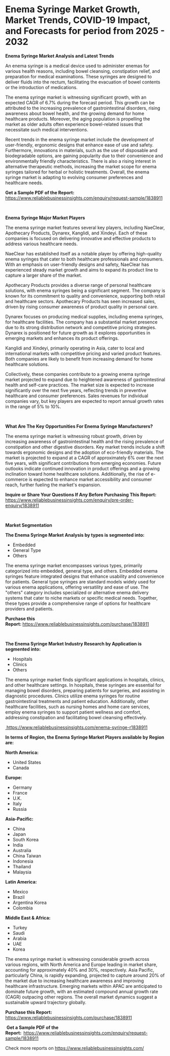 <p><h1>Enema Syringe Market Growth, Market Trends, COVID-19 Impact, and Forecasts for period from 2025 - 2032</h1></p><p><strong>Enema Syringe Market Analysis and Latest Trends</strong></p>
<p><p>An enema syringe is a medical device used to administer enemas for various health reasons, including bowel cleansing, constipation relief, and preparation for medical examinations. These syringes are designed to deliver fluids into the rectum, facilitating the evacuation of bowel contents or the introduction of medications.</p><p>The enema syringe market is witnessing significant growth, with an expected CAGR of 6.7% during the forecast period. This growth can be attributed to the increasing prevalence of gastrointestinal disorders, rising awareness about bowel health, and the growing demand for home healthcare products. Moreover, the aging population is propelling the market as older adults often experience bowel-related issues that necessitate such medical interventions.</p><p>Recent trends in the enema syringe market include the development of user-friendly, ergonomic designs that enhance ease of use and safety. Furthermore, innovations in materials, such as the use of disposable and biodegradable options, are gaining popularity due to their convenience and environmentally friendly characteristics. There is also a rising interest in alternative therapeutic methods, increasing the market scope for enema syringes tailored for herbal or holistic treatments. Overall, the enema syringe market is adapting to evolving consumer preferences and healthcare needs.</p></p>
<p><strong>Get a Sample PDF of the Report:&nbsp;</strong> <a href="https://www.reliablebusinessinsights.com/enquiry/request-sample/1838911?utm_campaign=3012&utm_medium=2&utm_source=Github&utm_content=ia&utm_term=03032025&utm_id=enema-syringe">https://www.reliablebusinessinsights.com/enquiry/request-sample/1838911</a></p>
<p>&nbsp;</p>
<p><strong>Enema Syringe Major Market Players</strong></p>
<p><p>The enema syringe market features several key players, including NaeClear, Apothecary Products, Dynarex, Kanglidi, and Xindeyi. Each of these companies is focused on delivering innovative and effective products to address various healthcare needs.</p><p>NaeClear has established itself as a notable player by offering high-quality enema syringes that cater to both healthcare professionals and consumers. With an emphasis on user-friendly designs and safety, NaeClear has experienced steady market growth and aims to expand its product line to capture a larger share of the market.</p><p>Apothecary Products provides a diverse range of personal healthcare solutions, with enema syringes being a significant segment. The company is known for its commitment to quality and convenience, supporting both retail and healthcare sectors. Apothecary Products has seen increased sales, driven by rising consumer awareness of product quality in personal care.</p><p>Dynarex focuses on producing medical supplies, including enema syringes, for healthcare facilities. The company has a substantial market presence due to its strong distribution network and competitive pricing strategies. Dynarex is positioned for future growth as it explores opportunities in emerging markets and enhances its product offerings.</p><p>Kanglidi and Xindeyi, primarily operating in Asia, cater to local and international markets with competitive pricing and varied product features. Both companies are likely to benefit from increasing demand for home healthcare solutions.</p><p>Collectively, these companies contribute to a growing enema syringe market projected to expand due to heightened awareness of gastrointestinal health and self-care practices. The market size is expected to increase significantly over the next five years, reflecting trends in preventive healthcare and consumer preferences. Sales revenues for individual companies vary, but key players are expected to report annual growth rates in the range of 5% to 10%.</p></p>
<p>&nbsp;</p>
<p><strong>What Are The Key Opportunities For Enema Syringe Manufacturers?</strong></p>
<p><p>The enema syringe market is witnessing robust growth, driven by increasing awareness of gastrointestinal health and the rising prevalence of constipation and other digestive disorders. Key market trends include a shift towards ergonomic designs and the adoption of eco-friendly materials. The market is projected to expand at a CAGR of approximately 6% over the next five years, with significant contributions from emerging economies. Future outlooks indicate continued innovation in product offerings and a growing inclination toward home healthcare solutions. Additionally, the rise of e-commerce is expected to enhance market accessibility and consumer reach, further fueling the market's expansion.</p></p>
<p><strong>Inquire or Share Your Questions If Any Before Purchasing This Report:</strong> <a href="https://www.reliablebusinessinsights.com/enquiry/pre-order-enquiry/1838911?utm_campaign=3012&utm_medium=2&utm_source=Github&utm_content=ia&utm_term=03032025&utm_id=enema-syringe">https://www.reliablebusinessinsights.com/enquiry/pre-order-enquiry/1838911</a></p>
<p>&nbsp;</p>
<p><strong>Market Segmentation</strong></p>
<p><strong>The Enema Syringe Market Analysis by types is segmented into:</strong></p>
<p><ul><li>Embedded</li><li>General Type</li><li>Others</li></ul></p>
<p><p>The enema syringe market encompasses various types, primarily categorized into embedded, general type, and others. Embedded enema syringes feature integrated designs that enhance usability and convenience for patients. General type syringes are standard models widely used for various enema applications, offering versatility and ease of use. The "others" category includes specialized or alternative enema delivery systems that cater to niche markets or specific medical needs. Together, these types provide a comprehensive range of options for healthcare providers and patients.</p></p>
<p><strong>Purchase this Report:&nbsp;</strong><a href="https://www.reliablebusinessinsights.com/purchase/1838911?utm_campaign=3012&utm_medium=2&utm_source=Github&utm_content=ia&utm_term=03032025&utm_id=enema-syringe">https://www.reliablebusinessinsights.com/purchase/1838911</a></p>
<p>&nbsp;</p>
<p><strong>The Enema Syringe Market Industry Research by Application is segmented into:</strong></p>
<p><ul><li>Hospitals</li><li>Clinics</li><li>Others</li></ul></p>
<p><p>The enema syringe market finds significant applications in hospitals, clinics, and other healthcare settings. In hospitals, these syringes are essential for managing bowel disorders, preparing patients for surgeries, and assisting in diagnostic procedures. Clinics utilize enema syringes for routine gastrointestinal treatments and patient education. Additionally, other healthcare facilities, such as nursing homes and home care services, employ enema syringes to support patient wellness and comfort, addressing constipation and facilitating bowel cleansing effectively.</p></p>
<p><a href="https://www.reliablebusinessinsights.com/enema-syringe-r1838911?utm_campaign=3012&utm_medium=2&utm_source=Github&utm_content=ia&utm_term=03032025&utm_id=enema-syringe">&nbsp;https://www.reliablebusinessinsights.com/enema-syringe-r1838911</a></p>
<p><strong>In terms of Region, the Enema Syringe Market Players available by Region are:</strong></p>
<p>
    <p> <strong> North America: </strong>
        <ul>
            <li>United States</li>
            <li>Canada</li>
        </ul>
        </p> 
    <p> <strong> Europe: </strong>
        <ul>
            <li>Germany</li>
            <li>France</li>
            <li>U.K.</li>
            <li>Italy</li>
            <li>Russia</li>
        </ul>
        </p> 
    <p> <strong> Asia-Pacific: </strong>
        <ul>
            <li>China</li>
            <li>Japan</li>
            <li>South Korea</li>
            <li>India</li>
            <li>Australia</li>
            <li>China Taiwan</li>
            <li>Indonesia</li>
            <li>Thailand</li>
            <li>Malaysia</li>
        </ul>
        </p> 
    <p> <strong> Latin America: </strong>
        <ul>
            <li>Mexico</li>
            <li>Brazil</li>
            <li>Argentina Korea</li>
            <li>Colombia</li>
        </ul>
        </p> 
    <p> <strong> Middle East & Africa: </strong>
        <ul>
            <li>Turkey</li>
            <li>Saudi</li>
            <li>Arabia</li>
            <li>UAE</li>
            <li>Korea</li>
        </ul>
    </p>
    </p>
<p><p>The enema syringe market is witnessing considerable growth across various regions, with North America and Europe leading in market share, accounting for approximately 40% and 30%, respectively. Asia Pacific, particularly China, is rapidly expanding, projected to capture around 20% of the market due to increasing healthcare awareness and improving healthcare infrastructure. Emerging markets within APAC are anticipated to dominate future growth, with an estimated compound annual growth rate (CAGR) outpacing other regions. The overall market dynamics suggest a sustainable upward trajectory globally.</p></p>
<p><strong>Purchase this Report: </strong><a href="https://www.reliablebusinessinsights.com/purchase/1838911?utm_campaign=3012&utm_medium=2&utm_source=Github&utm_content=ia&utm_term=03032025&utm_id=enema-syringe">https://www.reliablebusinessinsights.com/purchase/1838911</a></p>
<p>&nbsp;<strong>Get a Sample PDF of the Report:&nbsp;&nbsp;</strong><a href="https://www.reliablebusinessinsights.com/enquiry/request-sample/1838911?utm_campaign=3012&utm_medium=2&utm_source=Github&utm_content=ia&utm_term=03032025&utm_id=enema-syringe">https://www.reliablebusinessinsights.com/enquiry/request-sample/1838911</a></p>
<p><strong></strong></p>
<p>Check more reports on <a href="https://www.reliablebusinessinsights.com/?utm_campaign=3012&utm_medium=2&utm_source=Github&utm_content=ia&utm_term=03032025&utm_id=enema-syringe">https://www.reliablebusinessinsights.com/</a></p>